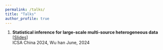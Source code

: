 ```yaml
---
permalink: /talks/
title: "Talks"
author_profile: true
---
```


1. **Statistical inference for large-scale multi-source heterogeneous data**  [<a href="/files/Slides/Statistical inference for large-scale multi-source heterogeneous data.pdf">Slides</a>]  
    ICSA China 2024, Wu han
    June, 2024  
